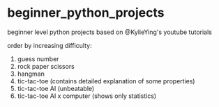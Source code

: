 # beginner_python_projects

beginner level python projects based on @KylieYing's youtube tutorials 

order by increasing difficulty: 
1. guess number
2. rock paper scissors
3. hangman
4. tic-tac-toe (contains detailed explanation of some properties)
5. tic-tac-toe AI (unbeatable)
6. tic-tac-toe AI x computer (shows only statistics)
